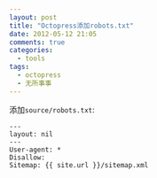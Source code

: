 ```yaml
---
layout: post
title: "Octopress添加robots.txt"
date: 2012-05-12 21:05
comments: true
categories: 
  - tools
tags:
  - octopress
  - 无所事事
---
```


添加`source/robots.txt`:

```
---
layout: nil
---
User-agent: *
Disallow: 
Sitemap: {{ site.url }}/sitemap.xml 
```
